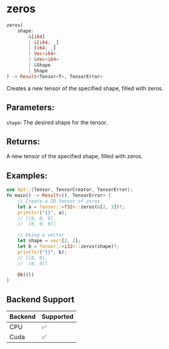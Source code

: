 # zeros
```rust
zeros(
    shape: 
        &[i64]
        | &[i64; _]
        | [i64; _] 
        | Vec<i64> 
        | &Vec<i64>
        | &Shape
        | Shape
) -> Result<Tensor<T>, TensorError>
```
Creates a new tensor of the specified shape, filled with zeros.

## Parameters:
`shape`: The desired shape for the tensor.

## Returns:
A new tensor of the specified shape, filled with zeros.

## Examples:
```rust
use hpt::{Tensor, TensorCreator, TensorError};
fn main() -> Result<(), TensorError> {
    // Create a 2D tensor of zeros
    let a = Tensor::<f32>::zeros(&[2, 3])?;
    println!("{}", a);
    // [[0, 0, 0],
    //  [0, 0, 0]]

    // Using a vector
    let shape = vec![2, 2];
    let b = Tensor::<i32>::zeros(shape)?;
    println!("{}", b);
    // [[0, 0],
    //  [0, 0]]

    Ok(())
}
```
## Backend Support
| Backend | Supported |
|---------|-----------|
| CPU     | ✅         |
| Cuda    | ✅        |